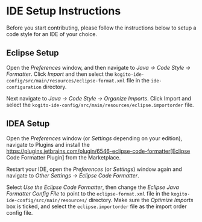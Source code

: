 # IDE Setup Instructions

Before you start contributing, please follow the instructions below to setup a code style for an IDE of your choice.

## Eclipse Setup

Open the _Preferences_ window, and then navigate to _Java -> Code Style -> Formatter_.
Click _Import_ and then select the `kogito-ide-config/src/main/resources/eclipse-format.xml` file in the `ide-configuration` directory.

Next navigate to _Java -> Code Style -> Organize Imports_.
Click Import and select the `kogito-ide-config/src/main/resources/eclipse.importorder` file.

## IDEA Setup

Open the _Preferences_ window (or _Settings_ depending on your edition), navigate to Plugins and install the https://plugins.jetbrains.com/plugin/6546-eclipse-code-formatter[Eclipse Code Formatter Plugin] from the Marketplace.

Restart your IDE, open the _Preferences_ (or _Settings_) window again and navigate to _Other Settings -> Eclipse Code Formatter_.

Select _Use the Eclipse Code Formatter_, then change the _Eclipse Java Formatter Config File_ to point to the `eclipse-format.xml`
file in the `kogito-ide-config/src/main/resources/` directory.
Make sure the _Optimize Imports_ box is ticked, and select the `eclipse.importorder` file as the import order config file.